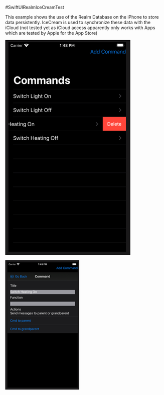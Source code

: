 #SwiftUIRealmIceCreamTest

This example shows the use of the Realm Database on the iPhone to store data persistently.
IceCream is used to synchronize these data with the iCloud (not tested yet as iCloud access apparently only works with Apps which are tested by Apple for the App Store)




![Screenshot](https://github.com/RoSchmi/ProgramsXCode/blob/master/SwiftUIRealmIceCreamTest/Pictures/RealmIceCreamTest_2.png)


![Screenshot](https://github.com/RoSchmi/ProgramsXCode/blob/master/SwiftUIRealmIceCreamTest/Pictures/RealmIceCreamTest_1.png)


